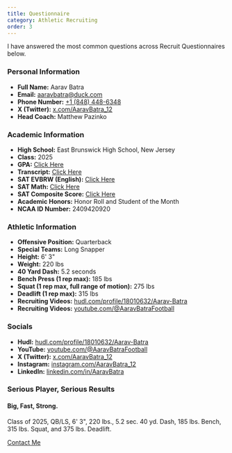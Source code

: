 ```yaml
---
title: Questionnaire
category: Athletic Recruiting
order: 3
---
```


I have answered the most common questions across Recruit Questionnaires below.

### Personal Information

- **Full Name:** Aarav Batra
- **Email:** [aaravbatra@duck.com](mailto:aaravbatra@duck.com)
- **Phone Number:** [+1 (848) 448-6348](tel:+18484486348)
- **X (Twitter):** [x.com/AaravBatra_12](https://x.aaravbatra.me)
- **Head Coach:** Matthew Pazinko

### Academic Information

- **High School:** East Brunswick High School, New Jersey
- **Class:** 2025
- **GPA:** [Click Here](mailto:aaravbatra@duck.com?subject=Request%20for%20Transcript)
- **Transcript:** [Click Here](mailto:aaravbatra@duck.com?subject=Request%20for%20Transcript)
- **SAT EVBRW (English):** [Click Here](mailto:aaravbatra@duck.com?subject=Request%20for%20SAT%20Score)
- **SAT Math:** [Click Here](mailto:aaravbatra@duck.com?subject=Request%20for%20SAT%20Score)
- **SAT Composite Score:** [Click Here](mailto:aaravbatra@duck.com?subject=Request%20for%20SAT%20Score)
- **Academic Honors:** Honor Roll and Student of the Month
- **NCAA ID Number:** 2409420920

### Athletic Information

- **Offensive Position:** Quarterback
- **Special Teams:** Long Snapper
- **Height:** 6' 3"
- **Weight:** 220 lbs
- **40 Yard Dash:** 5.2 seconds
- **Bench Press (1 rep max):** 185 lbs
- **Squat (1 rep max, full range of motion):** 275 lbs
- **Deadlift (1 rep max):** 315 lbs
- **Recruiting Videos:** [hudl.com/profile/18010632/Aarav-Batra](https://hudl.aaravbatra.me)
- **Recruiting Videos:** [youtube.com/@AaravBatraFootball](https://youtube.aaravbatra.me)

### Socials

- **Hudl:** [hudl.com/profile/18010632/Aarav-Batra](https://hudl.aaravbatra.me)
- **YouTube:** [youtube.com/@AaravBatraFootball](https://youtube.aaravbatra.me)
- **X (Twitter):** [x.com/AaravBatra_12](https://x.aaravbatra.me)
- **Instagram:** [instagram.com/AaravBatra_12](https://instagram.aaravbatra.me)
- **LinkedIn:** [linkedin.com/in/AaravBatra](https://linkedin.aaravbatra.me)

### Serious Player, Serious Results
#### Big, Fast, Strong.
Class of 2025, QB/LS, 6' 3", 220 lbs., 5.2 sec. 40 yd. Dash, 185 lbs. Bench, 315 lbs. Squat, and 375 lbs. Deadlift.

[Contact Me](./contact-me)
